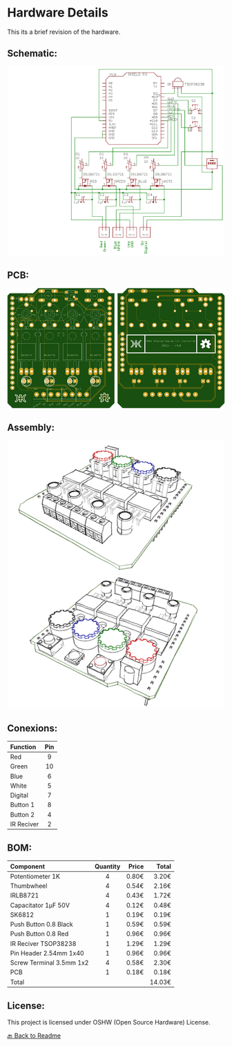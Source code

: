 # Hardware Details

This its a brief revision of the hardware.

## Schematic:

![Schematic](./Images/Schematic.png)

## PCB:

![PCB](./Images/PCB.png)

## Assembly:

![Assembly](./Images/Assembly%202.png)
![Assembly](./Images/Assembly%203.png)

## Conexions:

|  Function  | Pin | 
| :--------- | :-: | 
| Red        |  9  | 
| Green      |  10 | 
| Blue       |  6  | 
| White      |  5  | 
| Digital    |  7  | 
| Button 1   |  8  | 
| Button 2   |  4  |
| IR Reciver |  2  |



## BOM:

| Component                | Quantity    | Price | Total  |
| :----------------------- | :---------: | ----: | -----: |
| Potentiometer 1K         |      4      | 0.80€ |  3.20€ |
| Thumbwheel               |      4      | 0.54€ |  2.16€ |
| IRLB8721                 |      4      | 0.43€ |  1.72€ |
| Capacitator 1µF 50V      |      4      | 0.12€ |  0.48€ |
| SK6812                   |      1      | 0.19€ |  0.19€ | 
| Push Button 0.8 Black    |      1      | 0.59€ |  0.59€ |
| Push Button 0.8 Red      |      1      | 0.96€ |  0.96€ |
| IR Reciver TSOP38238     |      1      | 1.29€ |  1.29€ |
| Pin Header 2.54mm 1x40   |      1      | 0.96€ |  0.96€ | 
| Screw Terminal 3.5mm 1x2 |      4      | 0.58€ |  2.30€ |
| PCB                      |      1      | 0.18€ |  0.18€ |
| Total                    |             |       | 14.03€ |

## License:

This project is licensed under OSHW (Open Source Hardware) License.

[:back: Back to Readme](https://github.com/EM-87/RGBW-Analog-Digital-LED-Controller)
